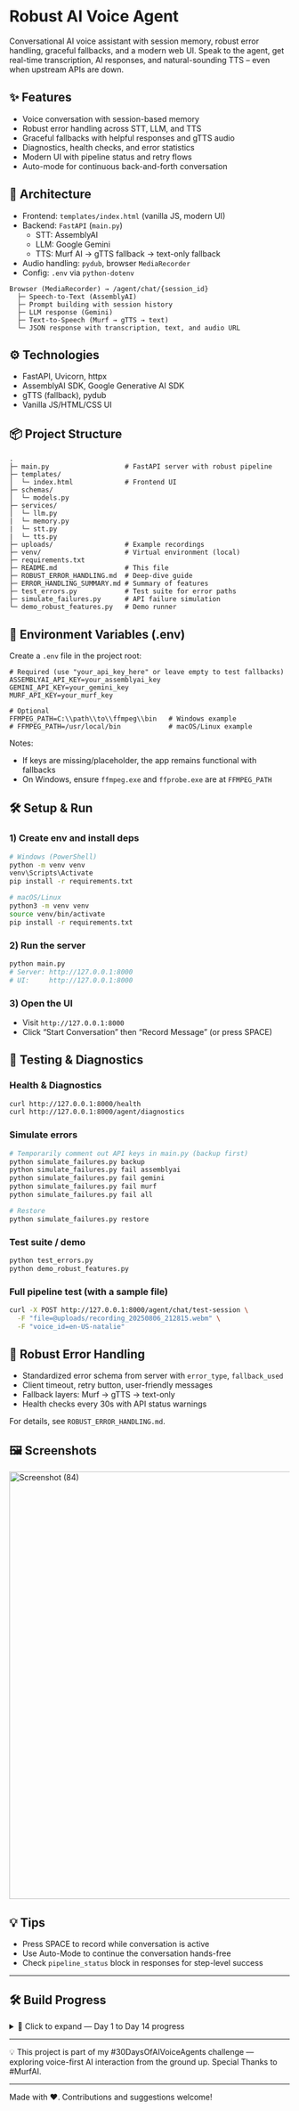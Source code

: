 # Robust AI Voice Agent

Conversational AI voice assistant with session memory, robust error handling, graceful fallbacks, and a modern web UI. Speak to the agent, get real-time transcription, AI responses, and natural-sounding TTS – even when upstream APIs are down.

## ✨ Features
- Voice conversation with session-based memory
- Robust error handling across STT, LLM, and TTS
- Graceful fallbacks with helpful responses and gTTS audio
- Diagnostics, health checks, and error statistics
- Modern UI with pipeline status and retry flows
- Auto-mode for continuous back-and-forth conversation

## 🧱 Architecture
- Frontend: `templates/index.html` (vanilla JS, modern UI)
- Backend: `FastAPI` (`main.py`)
  - STT: AssemblyAI
  - LLM: Google Gemini
  - TTS: Murf AI → gTTS fallback → text-only fallback
- Audio handling: `pydub`, browser `MediaRecorder`
- Config: `.env` via `python-dotenv`

```
Browser (MediaRecorder) → /agent/chat/{session_id}
  ├─ Speech-to-Text (AssemblyAI)
  ├─ Prompt building with session history
  ├─ LLM response (Gemini)
  ├─ Text-to-Speech (Murf → gTTS → text)
  └─ JSON response with transcription, text, and audio URL
```

## ⚙️ Technologies
- FastAPI, Uvicorn, httpx
- AssemblyAI SDK, Google Generative AI SDK
- gTTS (fallback), pydub
- Vanilla JS/HTML/CSS UI

## 📦 Project Structure
```
.
├─ main.py                   # FastAPI server with robust pipeline
├─ templates/
│  └─ index.html             # Frontend UI
├─ schemas/
│  └─ models.py  
├─ services/
│  └─ llm.py  
|  └─ memory.py 
|  └─ stt.py 
|  └─ tts.py
├─ uploads/                  # Example recordings            
├─ venv/                     # Virtual environment (local)
├─ requirements.txt
├─ README.md                 # This file
├─ ROBUST_ERROR_HANDLING.md  # Deep-dive guide
├─ ERROR_HANDLING_SUMMARY.md # Summary of features
├─ test_errors.py            # Test suite for error paths
├─ simulate_failures.py      # API failure simulation
└─ demo_robust_features.py   # Demo runner
```

## 🔐 Environment Variables (.env)
Create a `.env` file in the project root:
```
# Required (use "your_api_key_here" or leave empty to test fallbacks)
ASSEMBLYAI_API_KEY=your_assemblyai_key
GEMINI_API_KEY=your_gemini_key
MURF_API_KEY=your_murf_key

# Optional
FFMPEG_PATH=C:\\path\\to\\ffmpeg\\bin   # Windows example
# FFMPEG_PATH=/usr/local/bin            # macOS/Linux example
```
Notes:
- If keys are missing/placeholder, the app remains functional with fallbacks
- On Windows, ensure `ffmpeg.exe` and `ffprobe.exe` are at `FFMPEG_PATH`

## 🛠️ Setup & Run
### 1) Create env and install deps
```bash
# Windows (PowerShell)
python -m venv venv
venv\Scripts\Activate
pip install -r requirements.txt

# macOS/Linux
python3 -m venv venv
source venv/bin/activate
pip install -r requirements.txt
```

### 2) Run the server
```bash
python main.py
# Server: http://127.0.0.1:8000
# UI:     http://127.0.0.1:8000
```

### 3) Open the UI
- Visit `http://127.0.0.1:8000`
- Click “Start Conversation” then “Record Message” (or press SPACE)

## 🧪 Testing & Diagnostics
### Health & Diagnostics
```bash
curl http://127.0.0.1:8000/health
curl http://127.0.0.1:8000/agent/diagnostics
```

### Simulate errors
```bash
# Temporarily comment out API keys in main.py (backup first)
python simulate_failures.py backup
python simulate_failures.py fail assemblyai
python simulate_failures.py fail gemini
python simulate_failures.py fail murf
python simulate_failures.py fail all

# Restore
python simulate_failures.py restore
```

### Test suite / demo
```bash
python test_errors.py
python demo_robust_features.py
```

### Full pipeline test (with a sample file)
```bash
curl -X POST http://127.0.0.1:8000/agent/chat/test-session \
  -F "file=@uploads/recording_20250806_212815.webm" \
  -F "voice_id=en-US-natalie"
```

## 🔁 Robust Error Handling
- Standardized error schema from server with `error_type`, `fallback_used`
- Client timeout, retry button, user-friendly messages
- Fallback layers: Murf → gTTS → text-only
- Health checks every 30s with API status warnings

For details, see `ROBUST_ERROR_HANDLING.md`.

## 🖼️ Screenshots
<img width="1366" height="768" alt="Screenshot (84)" src="https://github.com/user-attachments/assets/e748461b-d02e-41fe-96d3-4ab25f91f7de" />

## 💡 Tips
- Press SPACE to record while conversation is active
- Use Auto-Mode to continue the conversation hands-free
- Check `pipeline_status` block in responses for step-level success


---

## 🛠 Build Progress

<details>
<summary>📅 Click to expand — Day 1 to Day 14 progress</summary>

### [Day 1](https://www.linkedin.com/posts/shreya-s-5685232ab_30daysofvoiceagents-buildwithmurf-30daysofvoiceagents-activity-7357343462360322048-xwKe?utm_source=share&utm_medium=member_desktop&rcm=ACoAAEqmZWABQoQd7GPvz8EDIg31Jt4Su3UUv8k) – Project Setup  
- FastAPI backend skeleton  
- Basic HTML/CSS/JS frontend

### [Day 2](https://www.linkedin.com/posts/shreya-s-5685232ab_30daysofvoiceagents-ai-tts-activity-7357795416802807810-M70-?utm_source=share&utm_medium=member_desktop&rcm=ACoAAEqmZWABQoQd7GPvz8EDIg31Jt4Su3UUv8k) – Text-to-Speech with Murf API  
- Built /generate-audio endpoint  
- Returns playable audio URL from given text  

### [Day 3](https://www.linkedin.com/posts/shreya-s-5685232ab_30daysofvoiceagents-murfai-buildwithmurf-activity-7358173427288952832-I7_a?utm_source=share&utm_medium=member_desktop&rcm=ACoAAEqmZWABQoQd7GPvz8EDIg31Jt4Su3UUv8k) – Play TTS Audio on Web UI  
- Integrated fetch API to call backend  
- Dynamically plays audio in <audio> element  

### [Day 4](https://www.linkedin.com/posts/shreya-s-5685232ab_30daysofaivoiceagents-mediarecorder-30dayschallenge-activity-7358506915213033472-EW6g?utm_source=share&utm_medium=member_desktop&rcm=ACoAAEqmZWABQoQd7GPvz8EDIg31Jt4Su3UUv8k) – Echo Bot v1  
- MediaRecorder API to capture microphone input  
- Instantly plays back recorded voice  

### [Day 5](https://www.linkedin.com/posts/shreya-s-5685232ab_30daysofaivoiceagents-murfai-buildwithmurf-activity-7358898454552612864-vJFM?utm_source=share&utm_medium=member_desktop&rcm=ACoAAEqmZWABQoQd7GPvz8EDIg31Jt4Su3UUv8k) – Send Audio to Server  
- /upload-audio endpoint  
- Saves uploaded files to /uploads directory  

### [Day 6](https://www.linkedin.com/posts/shreya-s-5685232ab_30daysofaivoiceagents-30daysofvoiceagents-activity-7359271368774873089-fcaN?utm_source=share&utm_medium=member_desktop&rcm=ACoAAEqmZWABQoQd7GPvz8EDIg31Jt4Su3UUv8k) – Speech Transcription  
- Integrated AssemblyAI for transcription  
- Displays transcript in browser  

### [Day 7](https://www.linkedin.com/posts/shreya-s-5685232ab_30daysofvoiceagents-ai-voiceai-activity-7359637529605623808-GoV_?utm_source=share&utm_medium=member_desktop&rcm=ACoAAEqmZWABQoQd7GPvz8EDIg31Jt4Su3UUv8k) – Echo Bot v2  
- Record → Transcribe → Murf TTS → Playback  
- Added voice selection from Murf API  

### [Day 8](https://www.linkedin.com/posts/shreya-s-5685232ab_ai-voiceagents-gemini-activity-7360009252981149697-elkc?utm_source=share&utm_medium=member_desktop&rcm=ACoAAEqmZWABQoQd7GPvz8EDIg31Jt4Su3UUv8k) – LLM Integration  
- /llm/query endpoint  
- Sends text to Gemini API and returns AI response  

### [Day 9](https://www.linkedin.com/posts/shreya-s-5685232ab_ai-voiceai-llm-activity-7360434838731960321-d0Fj?utm_source=share&utm_medium=member_desktop&rcm=ACoAAEqmZWABQoQd7GPvz8EDIg31Jt4Su3UUv8k) – Full Non-Streaming Pipeline  
- Voice in → STT → LLM → TTS → AI voice out  
- Entire conversation handled with no typing  

### [Day 10](https://www.linkedin.com/posts/shreya-s-5685232ab_ai-voiceai-fastapi-activity-7360783451186221056-LhIq?utm_source=share&utm_medium=member_desktop&rcm=ACoAAEqmZWABQoQd7GPvz8EDIg31Jt4Su3UUv8k) – Memory & Hands-Free Mode  
- Per-session chat history  
- Auto-record after bot finishes speaking  

### [Day 11](https://www.linkedin.com/posts/shreya-s-5685232ab_ai-softwaredevelopment-errorhandling-activity-7361175095244939264-Lr_j?utm_source=share&utm_medium=member_desktop&rcm=ACoAAEqmZWABQoQd7GPvz8EDIg31Jt4Su3UUv8k) – Robust Error Handling  
- try/except blocks for STT, LLM, TTS APIs  
- Fallback audio: “I’m having trouble connecting right now.”  

### [Day 12](https://www.linkedin.com/posts/shreya-s-5685232ab_30daysofaivoiceagents-voiceai-conversationalai-activity-7361429562418704389-zco3?utm_source=share&utm_medium=member_desktop&rcm=ACoAAEqmZWABQoQd7GPvz8EDIg31Jt4Su3UUv8k) – UI Revamp  
- Single-tap recording button with live status  
- Minimal, modern conversational layout  
- Auto-play AI responses for smooth flow 

### [Day 13](https://www.linkedin.com/posts/shreya-s-5685232ab_documentation-readme-softwaredevelopment-activity-7361820918190428160-lgr2?utm_source=share&utm_medium=member_desktop&rcm=ACoAAEqmZWABQoQd7GPvz8EDIg31Jt4Su3UUv8k) - Documentatiom
- Wrote comprehensive README.md

### [Day 14]() - Refactoring
- Refactored code, added schemas, logging, and robust error handling — published public repo

</details>

---
💡 This project is part of my #30DaysOfAIVoiceAgents challenge — exploring voice-first AI interaction from the ground up. Special Thanks to #MurfAI.  

---

Made with ❤️. Contributions and suggestions welcome!
